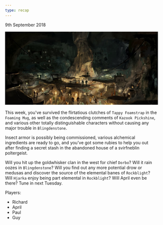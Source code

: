 ```yaml
---
type: recap
---
```


9th September 2018

![](12-blingdenstone.png)

This week, you've survived the flirtatious clutches of `Tappy Foamstrap` in the `Foaming Mug`, as well as the condescending comments of `Kazook Pickshine`, and various other totally distinguishable characters without causing any major trouble in `Blingdenstone`.

Insect armor is possibly being commissioned, various alchemical ingredients are ready to go, and you've got some rubies to help you out after finding a secret stash in the abandoned house of a svirfneblin poltergeist.

Will you hit up the goldwhisker clan in the west for chief `Dorbo`? Will it rain oozes in `Blingdenstone`? Will you find out any more potential drow or medusas and discover the source of the elemental banes of `Rockblight`? Will `Hjarka` enjoy being part elemental in `Rockblight`? Will April even be there? Tune in next Tuesday.

Players:
- Richard
- April
- Paul
- Guy
